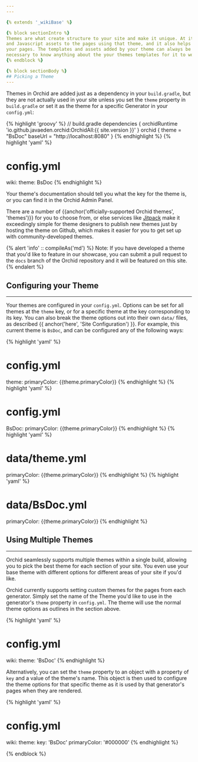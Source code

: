 ```yaml
---
---

{% extends '_wikiBase' %}

{% block sectionIntro %}
Themes are what create structure to your site and make it unique. At its core, an Orchid theme simple contributes CSS 
and Javascript assets to the pages using that theme, and it also helps decide the templates that are used to lay out 
your pages. The templates and assets added by your theme can always be overridden in your local build, but it is never
necessary to know anything about the your themes templates for it to work well with Orchid. 
{% endblock %}

{% block sectionBody %}
## Picking a Theme
---
```


Themes in Orchid are added just as a dependency in your `build.gradle`, but they are not actually used in your site 
unless you set the `theme` property in `build.gradle` or set it as the theme for a specific Generator in your
`config.yml`:

{% highlight 'groovy' %}
// build.gradle
dependencies {
    orchidRuntime 'io.github.javaeden.orchid:OrchidAll:{{ site.version }}'
}
orchid {
    theme   = "BsDoc"
    baseUrl = "http://localhost:8080"
}
{% endhighlight %}
{% highlight 'yaml' %}
# config.yml
wiki:
  theme: BsDoc
{% endhighlight %}

Your theme's documentation should tell you what the key for the theme is, or you can find it in the Orchid Admin Panel.

There are a number of {{anchor('officially-supported Orchid themes', 'themes')}} for you to choose from, or else 
services like [Jitpack](https://jitpack.io/) make it exceedingly simple for theme designers to publish new themes just 
by hosting the theme on Github, which makes it easier for you to get set up with community-developed themes.

{% alert 'info' :: compileAs('md') %}
Note: If you have developed a theme that you'd like to feature in our showcase, you can submit a pull request to the 
`docs` branch of the Orchid repository and it will be featured on this site.
{% endalert %}

## Configuring your Theme
---

Your themes are configured in your `config.yml`. Options can be set for all themes at the `theme` key, or for a specific 
theme at the key corresponding to its key. You can also break the theme options out into their own `data/` files, as 
described {{ anchor('here', 'Site Configuration') }}. For example, this current theme is `BsDoc`, and can be configured 
any of the following ways:

{% highlight 'yaml' %}
# config.yml
theme:
  primaryColor: {{theme.primaryColor}}
{% endhighlight %}
{% highlight 'yaml' %}
# config.yml
BsDoc:
  primaryColor: {{theme.primaryColor}}
{% endhighlight %}
{% highlight 'yaml' %}
# data/theme.yml
primaryColor: {{theme.primaryColor}}
{% endhighlight %}
{% highlight 'yaml' %}
# data/BsDoc.yml
primaryColor: {{theme.primaryColor}}
{% endhighlight %}


## Using Multiple Themes
---

Orchid seamlessly supports multiple themes within a single build, allowing you to pick the best theme for each section 
of your site. You even use your base theme with different options for different areas of your site if you'd like. 

Orchid currently supports setting custom themes for the pages from each generator. Simply set the name of the Theme 
you'd like to use in the generator's `theme` property in `config.yml`. The theme will use the normal theme options as 
outlines in the section above.

{% highlight 'yaml' %}
# config.yml
wiki:
  theme: 'BsDoc'
{% endhighlight %} 

Alternatively, you can set the `theme` property to an object with a property of `key` and a value of the theme's name.
This object is then used to configure the theme options for that specific theme as it is used by that generator's pages
when they are rendered.

{% highlight 'yaml' %}
# config.yml
wiki:
  theme: 
    key: 'BsDoc'
    primaryColor: '#000000'
{% endhighlight %} 

{% endblock %}
